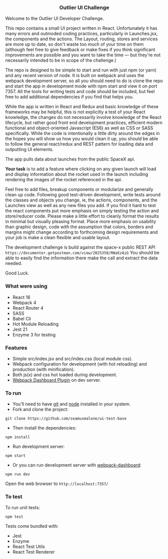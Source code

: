 
<p align="center">
    <h3 align="center">Outlier UI Challenge<br></h3>
</p>


Welcome to the Outlier UI Developer Challenge.

This repo contains a small UI project written in React. Unfortunately it has many errors and 
outmoded coding practices, particularly in Launches.jsx, the components and the actions. The Layout, routing,
stores and services are more up to date, so don't waste too much of your time on them (although
feel free to give feedback or make fixes if you think significant improvements are possible and you want to take 
the time — but they're not necessarily intended to be in scope of the challenge.)

The repo is designed to be simple to start and run with just npm (or yarn) and any recent version of node.
It is built on webpack and uses the webpack development server, so all you should need to do is clone the 
repo and start the app in development mode with npm start and view it on port 7357. All the tools 
for writing tests and code should be included, but feel free to add additional dependencies if you find that
helps you.

While the app is written in React and Redux and basic knowledge of these frameworks may be helpful,
 this is not explicitly a test of your React knowledge, the changes do not
necessarily involve knowledge of the React lifecycle, but rather good front end development practices,
 efficient modern functional and object-oriented Javascript (ES6) as well as CSS or SASS specifically.
 While the code is intentionally a little dirty around the edges in the hopes you will show us how you would 
 clean it up, you should be able to follow the general react/redux and REST pattern for loading data and 
 outputting UI elements.

The app pulls data about launches from the public SpaceX api. 

**Your task** is to add a feature where clicking
on any given launch will load and display information about the rocket used in the launch including rendering
the images of the rocket referenced in the api. 

Feel free to add files, breakup components or modularize and generally clean up code. Following good
test-driven development, write tests around the classes and objects you change, ie, the actions,
components, and the Launches view as well as any new files you add. If you find it hard to test the react
components put more emphasis on simply testing the action and store/reducer code. Please make a little effort
to cleanly format the results in minimal but visually pleasing format. Place more emphasis on usability than
graphic design, code with the assumption that colors, borders and margins might change according to forthcoming
design requirements and your job is make a clean flexible and usable layout.

The development challenge is build against the space-x public REST API `https://documenter.getpostman.com/view/2025350/RWaEzAiG`
You should be able to easily find the information there make the call and extract the data needed.

Good Luck.

### What were using

* React 16
* Webpack 4
* React Router 4
* SASS
* Babel Cli
* Hot Module Reloading
* Jest 21 
* Enzyme 3 for testing

### Features

* Simple src/index.jsx and src/index.css (local module css).
* Webpack configuration for development (with hot reloading) and production (with minification).
* Both js(x) and css hot loaded during development.
* [Webpack Dashboard Plugin](https://github.com/FormidableLabs/webpack-dashboard) on dev server.

### To run

* You'll need to have [git](https://git-scm.com/) and [node](https://nodejs.org/en/) installed in your system.
* Fork and clone the project:

```
git clone https://github.com/seamusmalone/ui-test-base
```

* Then install the dependencies:

```
npm install
```

* Run development server:

```
npm start
```

* Or you can run development server with [webpack-dashboard](https://github.com/FormidableLabs/webpack-dashboard):

```
npm run dev
```

Open the web browser to `http://localhost:7357/`


### To test
To run unit tests:

```
npm test
```

Tests come bundled with:

* Jest
* Enzyme
* React Test Utils
* React Test Renderer
